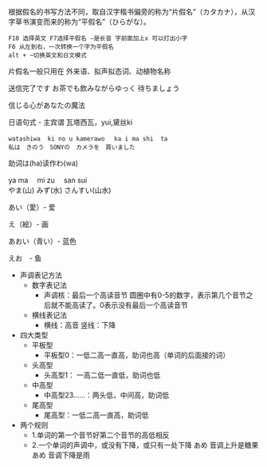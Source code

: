 根据假名的书写方法不同，取自汉字楷书偏旁的称为“片假名”（カタカナ），从汉字草书演变而来的称为“平假名”（ひらがな）。

```
F10 选择英文 F7选择平假名 —是长音 字前面加上x 可以打出小字
F6 从左到右，一次转换一个字为平假名
alt + ~切换英文和日文模式
```

片假名一般只用在 外来语、拟声拟态词、动植物名称

送信完了です お茶でも飲みながらゆっく 待ちましょう

信じる心があなたの魔法

日语句式 - 主宾谓  瓦塔西瓦，yui,黛丝ki
```					                 
watashiwa  ki no u kamerawo 　ka i ma shi  ta
私は　きのう　SONYの　カメラを　買いました
```
	
助词は(ha)读作わ(wa)

ya ma  　mi zu	　san sui  		
やま(山) みず(水)	さんすい(山水)

あい（愛）- 爱

え（絵）- 画

あおい（青い）- 蓝色

えお　- 鱼

- 声调表记方法
  - 数字表记法
    - 声调核：最后一个高读音节 圆圈中有0-5的数字，表示第几个音节之后就不能高读了。0表示没有最后一个高读音节
  - 横线表记法
    - 横线：高音 竖线：下降
- 四大类型
  - 平板型
    - 平板型0：一低二高一直高，助词也高（单词的后面接的词）
  - 头高型
    - 头高型1： 一高二低一直低，助词也低
  - 中高型
    - 中高型23……：两头低，中间高，助词低
  - 尾高型
    - 尾高型：一低二高一直高，助词低
- 两个规则
  - 1.单词的第一个音节好第二个音节的高低相反
  - 2.一个单词的声调中，或没有下降，或只有一处下降
あめ 音调上升是糖果　あめ 音调下降是雨


